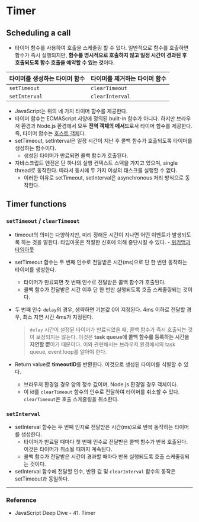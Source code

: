 # Timer

## Scheduling a call

- 타이머 함수를 사용하여 호출을 스케줄링 할 수 있다. 일반적으로 함수를 호출하면 함수가 즉시 실행되지만, **함수를 명시적으로 호출하지 않고 일정 시간이 경과된 후 호출되도록 함수 호출을 예약할 수 있는 것**이다.

| 타이머를 생성하는 타이머 함수 | 타이머를 제거하는 타이머 함수 |
| ----------------------------- | ----------------------------- |
| `setTimeout`                  | `clearTimeout`                |
| `setInterval`                 | `clearInterval`               |

- JavaScript는 위의 네 가지 타이머 함수를 제공한다.
- 타이머 함수는 ECMAScript 사양에 정의된 built-in 함수가 아니다. 하지만 브라우저 환경과 Node.js 환경에서 모두 **전역 객체의 메서드**로서 타이머 함수를 제공한다. 즉, 타이머 함수는 [호스트 객체](https://github.com/jaypedia/codesquad-precourse/blob/main/Mission9/Objects%20in%20JavaScript.md#2-host-objects)다.
- setTimeout, setInterval은 일정 시간이 지난 후 콜백 함수가 호출되도록 타이머를 생성하는 함수이다.
  - 생성된 타이머가 만료되면 콜백 함수가 호출된다.
- 자바스크립트 엔진은 단 하나의 실행 컨텍스트 스택을 가지고 있으며, single thread로 동작한다. 따라서 동시에 두 가지 이상의 태스크를 실행할 수 없다.
  - 이러한 이유로 setTimeout, setInterval은 asynchronous 처리 방식으로 동작한다.

## Timer functions

### `setTimeout` / `clearTimeout`

- timeout의 의미는 다양하지만, 미리 정해둔 시간이 지나면 어떤 이벤트가 발생되도록 하는 것을 말한다. 타임아웃은 적절한 신호에 의해 중단시킬 수 있다. - [위키백과 타임아웃](<https://ko.wikipedia.org/wiki/%ED%83%80%EC%9E%84%EC%95%84%EC%9B%83_(%EC%BB%B4%ED%93%A8%ED%8C%85)>)

- setTimeout 함수는 두 번째 인수로 전달받은 시간(ms)으로 단 한 번만 동작하는 타이머를 생성한다.
  - 타이머가 만료되면 첫 번째 인수로 전달받은 콜백 함수가 호출된다.
  - 콜백 함수가 전달받은 시간 이후 단 한 번만 실행되도록 호출 스케줄링되는 것이다.
- 두 번째 인수 `delay`의 경우, 생략하면 기본값 0이 지정된다. 4ms 이하로 전달할 경우, 최소 지연 시간 4ms가 지정된다.
  > `delay` 시간이 설정된 타이머가 만료되었을 때, 콜백 함수가 즉시 호출되는 것이 보장되지는 않는다.
  > 이것은 **task queue에 콜백 함수를 등록하는 시간을 지연할 뿐**이기 때문이다. 이와 관련해서는 브라우저 환경에서의 task queue, event loop를 알아야 한다.
- Return value로 **timeoutID**를 반환한다. 이것으로 생성된 타이머를 식별할 수 있다.
  - 브라우저 환경일 경우 양의 정수 값이며, Node.js 환경일 경우 객체이다.
  - 이 id를 `clearTimeout` 함수의 인수로 전달하여 타이머를 취소할 수 있다. `clearTimeout`은 호출 스케줄링을 취소한다.

### `setInterval`

- setInterval 함수는 두 번째 인자로 전달받은 시간(ms)으로 반복 동작하는 타이머를 생성한다.
  - 타이머가 만료될 때마다 첫 번째 인수로 전달받은 콜백 함수가 반복 호출된다. 이것은 타이머가 취소될 때까지 계속된다.
  - 콜백 함수가 전달받은 시간이 경과할 때마다 반복 실행되도록 호출 스케줄링되는 것이다.
- setInterval 함수에 전달할 인수, 반환 값 및 `clearInterval` 함수의 동작은 setTimeout과 동일하다.

---

### Reference

- JavaScript Deep Dive - 41. Timer
